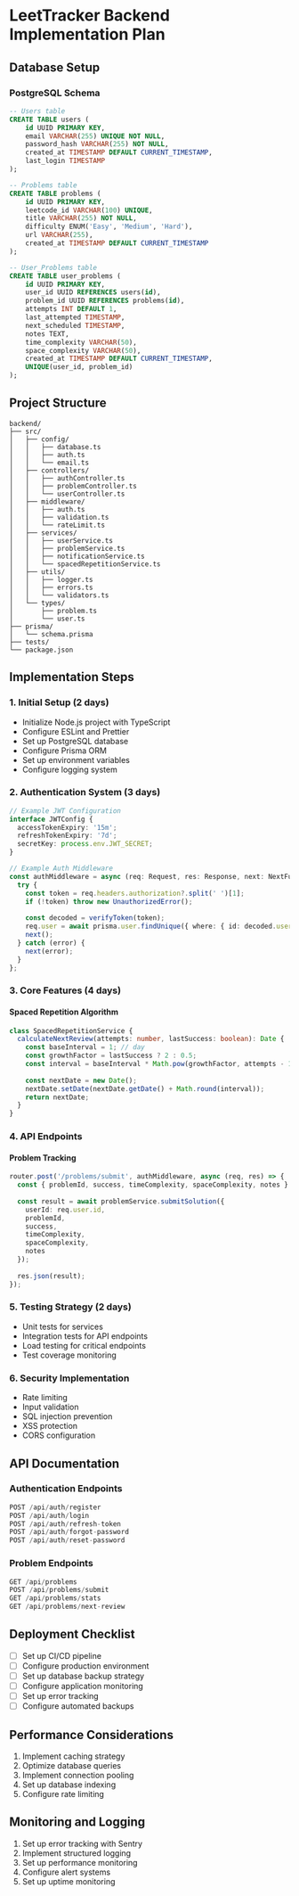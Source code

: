 # LeetTracker Backend Implementation Plan

## Database Setup

### PostgreSQL Schema
```sql
-- Users table
CREATE TABLE users (
    id UUID PRIMARY KEY,
    email VARCHAR(255) UNIQUE NOT NULL,
    password_hash VARCHAR(255) NOT NULL,
    created_at TIMESTAMP DEFAULT CURRENT_TIMESTAMP,
    last_login TIMESTAMP
);

-- Problems table
CREATE TABLE problems (
    id UUID PRIMARY KEY,
    leetcode_id VARCHAR(100) UNIQUE,
    title VARCHAR(255) NOT NULL,
    difficulty ENUM('Easy', 'Medium', 'Hard'),
    url VARCHAR(255),
    created_at TIMESTAMP DEFAULT CURRENT_TIMESTAMP
);

-- User_Problems table
CREATE TABLE user_problems (
    id UUID PRIMARY KEY,
    user_id UUID REFERENCES users(id),
    problem_id UUID REFERENCES problems(id),
    attempts INT DEFAULT 1,
    last_attempted TIMESTAMP,
    next_scheduled TIMESTAMP,
    notes TEXT,
    time_complexity VARCHAR(50),
    space_complexity VARCHAR(50),
    created_at TIMESTAMP DEFAULT CURRENT_TIMESTAMP,
    UNIQUE(user_id, problem_id)
);
```

## Project Structure
```
backend/
├── src/
│   ├── config/
│   │   ├── database.ts
│   │   ├── auth.ts
│   │   └── email.ts
│   ├── controllers/
│   │   ├── authController.ts
│   │   ├── problemController.ts
│   │   └── userController.ts
│   ├── middleware/
│   │   ├── auth.ts
│   │   ├── validation.ts
│   │   └── rateLimit.ts
│   ├── services/
│   │   ├── userService.ts
│   │   ├── problemService.ts
│   │   ├── notificationService.ts
│   │   └── spacedRepetitionService.ts
│   ├── utils/
│   │   ├── logger.ts
│   │   ├── errors.ts
│   │   └── validators.ts
│   └── types/
│       ├── problem.ts
│       └── user.ts
├── prisma/
│   └── schema.prisma
├── tests/
└── package.json
```

## Implementation Steps

### 1. Initial Setup (2 days)
- Initialize Node.js project with TypeScript
- Configure ESLint and Prettier
- Set up PostgreSQL database
- Configure Prisma ORM
- Set up environment variables
- Configure logging system

### 2. Authentication System (3 days)
```typescript
// Example JWT Configuration
interface JWTConfig {
  accessTokenExpiry: '15m';
  refreshTokenExpiry: '7d';
  secretKey: process.env.JWT_SECRET;
}

// Example Auth Middleware
const authMiddleware = async (req: Request, res: Response, next: NextFunction) => {
  try {
    const token = req.headers.authorization?.split(' ')[1];
    if (!token) throw new UnauthorizedError();
    
    const decoded = verifyToken(token);
    req.user = await prisma.user.findUnique({ where: { id: decoded.userId }});
    next();
  } catch (error) {
    next(error);
  }
};
```

### 3. Core Features (4 days)

#### Spaced Repetition Algorithm
```typescript
class SpacedRepetitionService {
  calculateNextReview(attempts: number, lastSuccess: boolean): Date {
    const baseInterval = 1; // day
    const growthFactor = lastSuccess ? 2 : 0.5;
    const interval = baseInterval * Math.pow(growthFactor, attempts - 1);
    
    const nextDate = new Date();
    nextDate.setDate(nextDate.getDate() + Math.round(interval));
    return nextDate;
  }
}
```

### 4. API Endpoints

#### Problem Tracking
```typescript
router.post('/problems/submit', authMiddleware, async (req, res) => {
  const { problemId, success, timeComplexity, spaceComplexity, notes } = req.body;
  
  const result = await problemService.submitSolution({
    userId: req.user.id,
    problemId,
    success,
    timeComplexity,
    spaceComplexity,
    notes
  });
  
  res.json(result);
});
```

### 5. Testing Strategy (2 days)
- Unit tests for services
- Integration tests for API endpoints
- Load testing for critical endpoints
- Test coverage monitoring

### 6. Security Implementation
- Rate limiting
- Input validation
- SQL injection prevention
- XSS protection
- CORS configuration

## API Documentation

### Authentication Endpoints
```typescript
POST /api/auth/register
POST /api/auth/login
POST /api/auth/refresh-token
POST /api/auth/forgot-password
POST /api/auth/reset-password
```

### Problem Endpoints
```typescript
GET /api/problems
POST /api/problems/submit
GET /api/problems/stats
GET /api/problems/next-review
```

## Deployment Checklist
- [ ] Set up CI/CD pipeline
- [ ] Configure production environment
- [ ] Set up database backup strategy
- [ ] Configure application monitoring
- [ ] Set up error tracking
- [ ] Configure automated backups

## Performance Considerations
1. Implement caching strategy
2. Optimize database queries
3. Implement connection pooling
4. Set up database indexing
5. Configure rate limiting

## Monitoring and Logging
1. Set up error tracking with Sentry
2. Implement structured logging
3. Set up performance monitoring
4. Configure alert systems
5. Set up uptime monitoring
